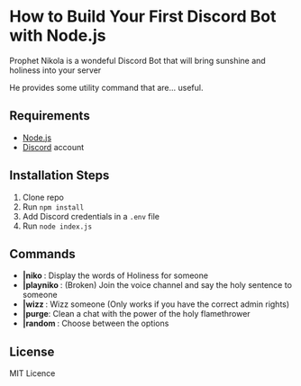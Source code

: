 # How to Build Your First Discord Bot with Node.js

Prophet Nikola is a wondeful Discord Bot that will bring sunshine and holiness into your server

He provides some utility command that are... useful.

## Requirements

- [Node.js](http://nodejs.org/)
- [Discord](https://discordapp.com/) account

## Installation Steps 

1. Clone repo
2. Run `npm install`
3. Add Discord credentials in a `.env` file
4. Run `node index.js`

## Commands

- **|niko <member>** : Display the words of Holiness for someone
- **|playniko <member>**: (Broken) Join the voice channel and say the holy sentence to someone
- **|wizz <member>**: Wizz someone (Only works if you have the correct admin rights)
- **|purge**: Clean a chat with the power of the holy flamethrower
- **|random <choice1> <choice2>**: Choose between the options

## License

MIT Licence
